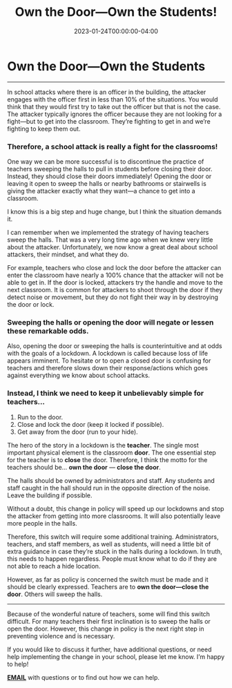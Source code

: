 ﻿---
date: 2023-01-24T00:00:00-04:00
photoLink: "/images/blog/classroom-door-school.jpg"
title: "Own the Door—Own the Students!"
---

# Own the Door—Own the Students

---

In school attacks where there is an officer in the building, the attacker engages with the officer first in less than
10% of the situations. You would think that they would first try to take out the officer but that is not the case. The
attacker typically ignores the officer because they are not looking for a fight—but to get into the classroom. They’re
fighting to get in and we’re fighting to keep them out.

### Therefore, a school attack is really a fight for the classrooms!

One way we can be more successful is to discontinue the practice of teachers sweeping the halls to pull in students
before closing their door. Instead, they should close their doors immediately! Opening the door or leaving it open to
sweep the halls or nearby bathrooms or stairwells is giving the attacker exactly what they want—a chance to get into a
classroom.

I know this is a big step and huge change, but I think the situation demands it.

I can remember when we implemented the strategy of having teachers sweep the halls. That was a very long time ago when
we knew very little about the attacker. Unfortunately, we now know a great deal about school attackers, their mindset,
and what they do.

For example, teachers who close and lock the door before the attacker can enter the classroom have nearly a 100% chance
that the attacker will not be able to get in. If the door is locked, attackers try the handle and move to the next
classroom. It is common for attackers to shoot through the door if they detect noise or movement, but they do not fight
their way in by destroying the door or lock.

### Sweeping the halls or opening the door will negate or lessen these remarkable odds.

Also, opening the door or sweeping the halls is counterintuitive and at odds with the goals of a lockdown. A lockdown is
called because loss of life appears imminent. To hesitate or to open a closed door is confusing for teachers and
therefore slows down their response/actions which goes against everything we know about school attacks.

### Instead, I think we need to keep it unbelievably simple for teachers…

1. Run to the door.
2. Close and lock the door (keep it locked if possible).
3. Get away from the door (run to your hide).

The hero of the story in a lockdown is the **teacher**. The single most important physical element is the classroom **door**.
The one essential step for the teacher is to **close** the door. Therefore, I think the motto for the teachers should be… **own
the door** — **close the door**.

The halls should be owned by administrators and staff. Any students and staff caught in the hall should run in the
opposite direction of the noise. Leave the building if possible.

Without a doubt, this change in policy will speed up our lockdowns and stop the attacker from getting into more
classrooms. It will also potentially leave more people in the halls.

Therefore, this switch will require some additional training. Administrators, teachers, and staff members, as well as
students, will need a little bit of extra guidance in case they’re stuck in the halls during a lockdown. In truth, this
needs to happen regardless. People must know what to do if they are not able to reach a hide location.

However, as far as policy is concerned the switch must be made and it should be clearly expressed. Teachers are to **own
the door—close the door**. Others will sweep the halls.

---

Because of the wonderful nature of teachers, some will find this switch difficult. For many teachers their first inclination is to sweep the halls or open the door. However, this change in policy is the next right step in preventing violence and is necessary.

If you would like to discuss it further, have additional questions, or need help implementing the change in your school, please let me know. I’m happy to help!

**[EMAIL](mailto:don@donshomette.com)** with questions or to find out how we can help.
